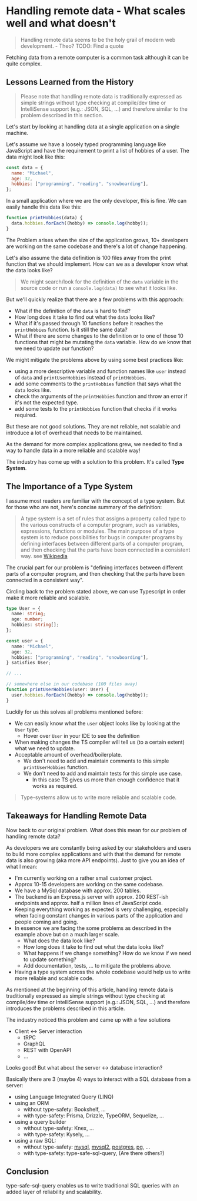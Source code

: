 # Handling remote data - What scales well and what doesn't

> Handling remote data seems to be the holy grail of modern web development. - Theo? TODO: Find a quote

Fetching data from a remote computer is a common task although it can be quite complex.

## Lessons Learned from the History

> Please note that handling remote data is traditionally expressed as simple strings without type checking at compile/dev time or IntelliSense support (e.g.: JSON, SQL, ...) and therefore similar to the problem described in this section.

Let's start by looking at handling data at a single application on a single machine.

Let's assume we have a loosely typed programming language like JavaScript and have the requirement to print a list of hobbies of a user. The data might look like this:

```js
const data = {
  name: "Michael",
  age: 32,
  hobbies: ["programming", "reading", "snowboarding"],
};
```

In a small application where we are the only developer, this is fine. We can easily handle this data like this:

```js
function printHobbies(data) {
  data.hobbies.forEach((hobby) => console.log(hobby));
}
```

The Problem arises when the size of the application grows, 10+ developers are working on the same codebase and there's a lot of change happening.

Let's also assume the data definition is 100 files away from the print function that we should implement. How can we as a developer know what the data looks like?

> We might search/look for the definition of the `data` variable in the source code or run a `console.log(data)` to see what it looks like.

But we'll quickly realize that there are a few problems with this approach:

- What if the definition of the `data` is hard to find?
- How long does it take to find out what the `data` looks like?
- What if it's passed through 10 functions before it reaches the `printHobbies` function. Is it still the same data?
- What if there are some changes to the definition or to one of those 10 functions that might be mutating the `data` variable. How do we know that we need to update our function?

We might mitigate the problems above by using some best practices like:

- using a more descriptive variable and function names like `user` instead of `data` and `printUserHobbies` instead of `printHobbies`.
- add some comments to the `printHobbies` function that says what the `data` looks like.
- check the arguments of the `printHobbies` function and throw an error if it's not the expected type.
- add some tests to the `printHobbies` function that checks if it works required.

But these are not good solutions. They are not reliable, not scalable and introduce a lot of overhead that needs to be maintained.

As the demand for more complex applications grew, we needed to find a way to handle data in a more reliable and scalable way!

The industry has come up with a solution to this problem. It's called **Type System**.

## The Importance of a Type System

I assume most readers are familiar with the concept of a type system. But for those who are not, here's concise summary of the definition:

> A type system is a set of rules that assigns a property called type to the various constructs of a computer program, such as variables, expressions, functions or modules. The main purpose of a type system is to reduce possibilities for bugs in computer programs by defining interfaces between different parts of a computer program, and then checking that the parts have been connected in a consistent way. see [Wikipedia](https://en.wikipedia.org/wiki/Type_system)

The crucial part for our problem is "defining interfaces between different parts of a computer program, and then checking that the parts have been connected in a consistent way".

Circling back to the problem stated above, we can use Typescript in order make it more reliable and scalable.

```ts
type User = {
  name: string;
  age: number;
  hobbies: string[];
};

const user = {
  name: "Michael",
  age: 32,
  hobbies: ["programming", "reading", "snowboarding"],
} satisfies User;

// ...

// somewhere else in our codebase (100 files away)
function printUserHobbies(user: User) {
  user.hobbies.forEach((hobby) => console.log(hobby));
}
```

Luckily for us this solves all problems mentioned before:

- We can easily know what the `user` object looks like by looking at the `User` type.
  - Hover over `User` in your IDE to see the definition
- When making changes the TS compiler will tell us (to a certain extent) what we need to update.
- Acceptable amount of overhead/boilerplate.
  - We don't need to add and maintain comments to this simple `printUserHobbies` function.
  - We don't need to add and maintain tests for this simple use case.
    - In this case TS gives us more than enough confidence that it works as required.

> Type-systems allow us to write more reliable and scalable code.

## Takeaways for Handling Remote Data

Now back to our original problem. What does this mean for our problem of handling remote data?

As developers we are constantly being asked by our stakeholders and users to build more complex applications and with that the demand for remote data is also growing (aka more API endpoints). Just to give you an idea of what I mean:

- I'm currently working on a rather small customer project.
- Approx 10-15 developers are working on the same codebase.
- We have a MySql database with approx. 200 tables.
- The backend is an Express.js server with approx. 200 REST-ish endpoints and approx. half a million lines of JavaScript code.
- Keeping everything working as expected is very challenging, especially when facing constant changes in various parts of the application and people coming and going.
- In essence we are facing the some problems as described in the example above but on a much larger scale.
  - What does the data look like?
  - How long does it take to find out what the data looks like?
  - What happens if we change something? How do we know if we need to update something?
  - Add documentation, tests, ... to mitigate the problems above.
- Having a type system across the whole codebase would help us to write more reliable and scalable code.

As mentioned at the beginning of this article, handling remote data is traditionally expressed as simple strings without type checking at compile/dev time or IntelliSense support (e.g.: JSON, SQL, ...) and therefore introduces the problems described in this article.

The industry noticed this problem and came up with a few solutions

- Client <-> Server interaction
  - tRPC
  - GraphQL
  - REST with OpenAPI
  - ...

Looks good! But what about the server <-> database interaction?

Basically there are 3 (maybe 4) ways to interact with a SQL database from a server:

- using Language Integrated Query (LINQ)
- using an ORM
  - without type-safety: Bookshelf, ...
  - with type-safety: Prisma, Drizzle, TypeORM, Sequelize, ...
- using a query builder
  - without type-safety: Knex, ...
  - with type-safety: Kysely, ...
- using a raw SQL:
  - without type-safety: [mysql](https://github.com/mysqljs/mysql), [mysql2](https://github.com/sidorares/node-mysql2), [postgres](https://github.com/porsager/postgres), [pg](https://node-postgres.com/), ...
  - with type-safety: type-safe-sql-query, (Are there others?)

## Conclusion

type-safe-sql-query enables us to write traditional SQL queries with an added layer of reliability and scalability.
